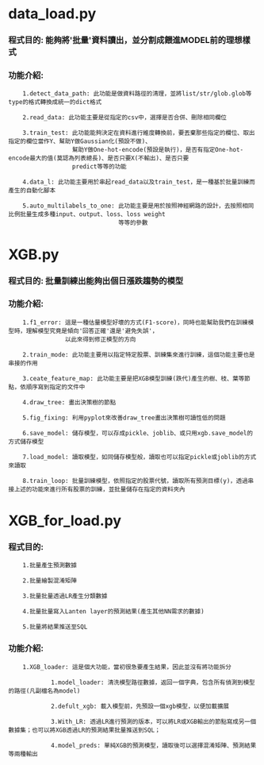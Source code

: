 # data_load.py
### 程式目的: 能夠將'批量'資料讀出，並分割成餵進MODEL前的理想樣式
### 功能介紹:
        1.detect_data_path: 此功能是做資料路徑的清理，並將list/str/glob.glob等type的格式轉換成統一的dict格式
        
        2.read_data: 此功能主要是從指定的csv中，選擇是否合併、刪除相同欄位
        
        3.train_test: 此功能能夠決定在資料進行維度轉換前，要丟棄那些指定的欄位、取出指定的欄位當作Y、幫助Y做Gaussian化(預設不做)、
                      幫助Y做One-hot-encode(預設是執行)，是否有指定One-hot-encode最大的值(莫認為列表總長)、是否只要X(不輸出)、是否只要
                      predict等等的功能
                      
        4.data_l: 此功能主要用於串起read_data以及train_test，是一種基於批量訓練而產生的自動化腳本
        
        5.auto_multilabels_to_one: 此功能主要是用於按照神經網路的設計，去按照相同比例批量生成多種input、output、loss、loss weight
                                   等等的參數
     
     
# XGB.py
### 程式目的: 批量訓練出能夠出個日漲跌趨勢的模型
### 功能介紹: 
        1.f1_error: 這是一種估量模型好壞的方式(F1-score)，同時也能幫助我們在訓練模型時，理解模型究竟是傾向'回答正確'還是'避免失誤'，
                    以此來得到修正模型的方向
        
        2.train_mode: 此功能主要用以指定特定股票、訓練集來進行訓練，這個功能主要也是串接的作用
        
        3.ceate_feature_map: 此功能主要是把XGB模型訓練(跌代)產生的樹、枝、葉等節點，依順序寫到指定的文件中
        
        4.draw_tree: 畫出決策樹的節點
        
        5.fig_fixing: 利用pyplot來改善draw_tree畫出決策樹可讀性低的問題
        
        6.save_model: 儲存模型，可以存成pickle、joblib、或只用xgb.save_model的方式儲存模型
        
        7.load_model: 讀取模型，如同儲存模型般，讀取也可以指定pickle或joblib的方式來讀取
        
        8.train_loop: 批量訓練模型，依照指定的股票代號，讀取所有預測目標(y)，透過串接上述的功能來進行所有股票的訓練，並批量儲存在指定的資料夾內


# XGB_for_load.py
### 程式目的: 
        1.批量產生預測數據
        
        2.批量繪製混淆矩陣
        
        3.批量批量透過LR產生分類數據
        
        4.批量批量寫入Lanten layer的預測結果(產生其他NN需求的數據)
        
        5.批量將結果推送至SQL
        
### 功能介紹: 
        1.XGB_loader: 這是個大功能，當初很急要產生結果，因此並沒有將功能拆分
        
                1.model_loader: 清洗模型路徑數據，返回一個字典，包含所有偵測到模型的路徑(凡副檔名為model)
                
                2.defult_xgb: 載入模型前，先預設一個xgb模型，以便加載擴展
                
                3.With_LR: 透過LR進行預測的版本，可以將LR或XGB輸出的節點寫成另一個數據集；也可以將XGB透過LR的預測結果批量推送到SQL；
                
                4.model_preds: 單純XGB的預測模型，讀取後可以選擇混淆矩陣、預測結果等兩種輸出
